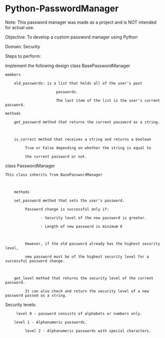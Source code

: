 # Python-PasswordManager
Note: This password manager was made as a project and is NOT intended for actual use.

Objective: To develop a custom password manager using Python

Domain:  Security

Steps to perform:            

Implement the following design
class BasePasswordManager

    members

        old_passwords: is a list that holds all of the user's past

                           passwords.

                           The last item of the list is the user's current password.

    methods

        get_password method that returns the current password as a string.

 

        is_correct method that receives a string and returns a boolean

             True or False depending on whether the string is equal to

             the current password or not.

 

class PasswordManager

    This class inherits from BasePasswordManager

 

        methods

        set_password method that sets the user's password.

             Password change is successful only if:

                    - Security level of the new password is greater.

                    - Length of new password is minimum 6

 

             However, if the old password already has the highest security level,

             new password must be of the highest security level for a successful password change.

 

        get_level method that returns the security level of the current password.

             It can also check and return the security level of a new password passed as a string.

 

Security levels:

         level 0 - password consists of alphabets or numbers only.

        level 1 - Alphanumeric passwords.

             level 2 - Alphanumeric passwords with special characters.
